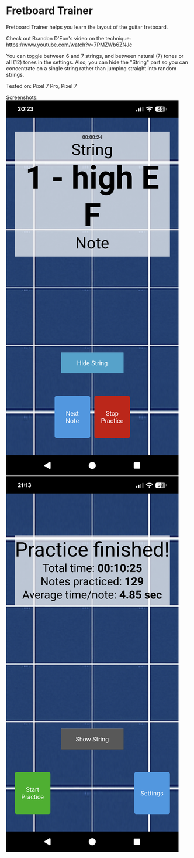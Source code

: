 # Fretboard Trainer
Fretboard Trainer helps you learn the layout of the guitar fretboard.

Check out Brandon D'Eon's video on the technique: https://www.youtube.com/watch?v=7PMZWb6ZNJc

You can toggle between 6 and 7 strings, and between natural (7) tones or all (12) tones in the settings. Also, you can hide the "String" part so you can concentrate on a single string rather than jumping straight into random strings.

Tested on: Pixel 7 Pro, Pixel 7

Screenshots:
![Practice screen](/screenshots/Practice.png)
![Stats screen](/screenshots/Stats.png)
